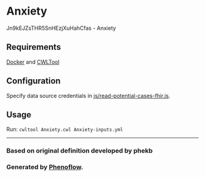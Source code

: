 # Anxiety

Jn9kEJZsTHR5SnHEzjXuHahCfas - Anxiety

## Requirements

[Docker](https://docs.docker.com/install/) and [CWLTool](https://github.com/common-workflow-language/cwltool#install)

## Configuration

Specify data source credentials in [js/read-potential-cases-fhir.js](js/read-potential-cases-fhir.js).

## Usage

Run: `cwltool Anxiety.cwl Anxiety-inputs.yml`

***

### Based on original definition developed by phekb
### Generated by [Phenoflow](https://kclhi.org/phenoflow).
